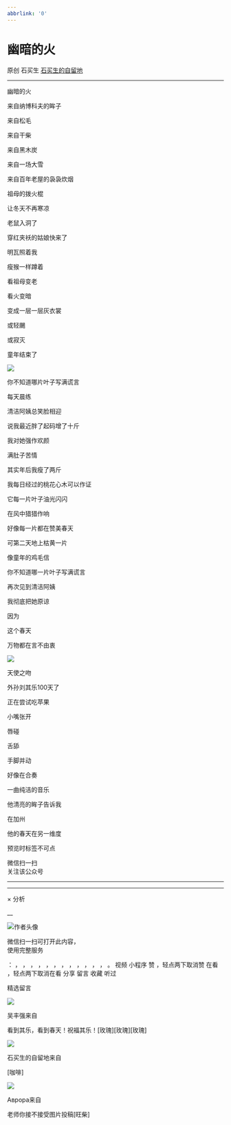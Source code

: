 ```yaml
---
abbrlink: '0'
---
```

#  幽暗的火

原创  石买生  [ 石买生的自留地 ](javascript:void\(0\);)

__ _ _ _ _

幽暗的火

来自纳博科夫的眸子

来自松毛

来自干柴

来自黑木炭

来自一场大雪

来自百年老屋的袅袅炊烟

祖母的拨火棍

让冬天不再寒凉

老鼠入洞了

穿红夹袄的姑娘快来了

明瓦照着我

瘦猴一样蹲着

看祖母变老

看火变暗

变成一层一层灰衣裳

或轻颺

或寂灭

童年结束了

![](https://mmbiz.qpic.cn/mmbiz_jpg/hVNLue76Ehicmyn0m96JtOZ5BbMKmyoQp1FKup8rqVrO2NPQmNuwEaNFR406cSuyORkCgZK3D8dc3Uic6XjzMsibw/640?wx_fmt=jpeg)

你不知道哪片叶子写满谎言

每天晨练

清洁阿姨总笑脸相迎

说我最近胖了起码增了十斤

我对她强作欢颜

满肚子苦情

其实年后我瘦了两斤

我每日经过的桃花心木可以作证

它每一片叶子油光闪闪

在风中猎猎作响

好像每一片都在赞美春天

可第二天地上枯黄一片

像童年的鸡毛信

你不知道哪一片叶子写满谎言

再次见到清洁阿姨

我彻底把她原谅

因为

这个春天

万物都在言不由衷

![](https://mmbiz.qpic.cn/mmbiz_jpg/hVNLue76Ehicmyn0m96JtOZ5BbMKmyoQpzT9qibVmk0cf4JDWwt2PFicIX0yHicVEQYmw4diciclnibFmT1U7bjZ4KQlw/640?wx_fmt=jpeg)

天使之吻

外孙刘其乐100天了

正在尝试吃苹果

小嘴张开

唇碰

舌舔

手脚并动

好像在合奏

一曲纯洁的音乐

他清亮的眸子告诉我

在加州

他的春天在另一维度

预览时标签不可点

微信扫一扫  
关注该公众号





****



****



×  分析

__

![作者头像](http://mmbiz.qpic.cn/mmbiz_png/hVNLue76EhibricgkQZeT964ria54dgJkqVBX9ibyvn7PmGOltlupHdVshOibeQZDSypqiaIBNKdw8cwXfXfBZkPVgVg/0?wx_fmt=png)

微信扫一扫可打开此内容，  
使用完整服务

：  ，  ，  ，  ，  ，  ，  ，  ，  ，  ，  ，  ，  。  视频  小程序  赞  ，轻点两下取消赞  在看  ，轻点两下取消在看
分享  留言  收藏  听过

精选留言

![](http://wx.qlogo.cn/mmopen/0csZtXb7CRWfKb2ib2riaRcHiaQdvbBFSo5XzgvJrfjPJqNiaicTNroH1HOWI7wMyLsqSDor6UK81ck8ibgnPenTwzA2ukl0oRQrMp/64)

吴丰强来自

看到其乐，看到春天！祝福其乐！[玫瑰][玫瑰][玫瑰]

![](http://wx.qlogo.cn/mmhead/Q3auHgzwzM4ELPv9zSiaIDouClt0fOcfibXKFibPXptvGvnLVF6qUCyQg/64)

石买生的自留地来自

[咖啡]

![](http://wx.qlogo.cn/mmopen/zGMQ7uVeU4WI7nVmsG1zX6tF9nQwtpOwRWibeaEDoHErArjKK3NKxicQb1JhVPgozHLSMkTe1rfdOfoVKBj55zTicsicPUZJfen3NeMDUWwH1ZymZvg6J6j1m5qobwd9Tbibs/64)

Аврора来自

老师你接不接受图片投稿[旺柴]

